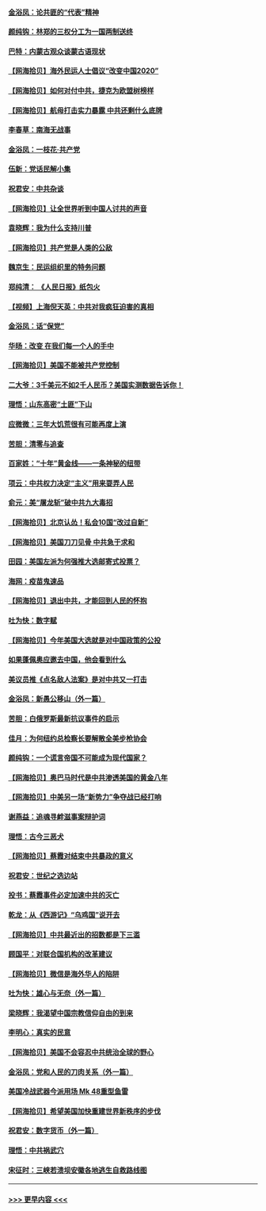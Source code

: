 #### [金浴凤：论共匪的“代表”精神](../pages/nsc993/n12377546.md?t=09031951) 
#### [颜纯钩：林郑的三权分工为一国两制送终](../pages/nsc993/n12377306.md?t=09031951) 
#### [巴特：内蒙古观众谈蒙古语现状](../pages/nsc993/n12376923.md?t=09031951) 
#### [【网海拾贝】海外民运人士倡议“改变中国2020”](../pages/nsc993/n12376682.md?t=09031951) 
#### [【网海拾贝】如何对付中共，捷克为欧盟树榜样](../pages/nsc993/n12374209.md?t=09031951) 
#### [【网海拾贝】航母打击实力暴露 中共还剩什么底牌](../pages/nsc993/n12371825.md?t=09031951) 
#### [李春草：南海无战事](../pages/nsc993/n12371159.md?t=09031951) 
#### [金浴凤：一枝花·共产党](../pages/nsc993/n12368757.md?t=09031951) 
#### [伍新：党话民解小集](../pages/nsc993/n12366907.md?t=09031951) 
#### [祝君安：中共杂谈](../pages/nsc993/n12366076.md?t=09031951) 
#### [【网海拾贝】让全世界听到中国人讨共的声音](../pages/nsc993/n12365569.md?t=09031951) 
#### [袁晓辉：我为什么支持川普](../pages/nsc993/n12362670.md?t=09031951) 
#### [【网海拾贝】共产党是人类的公敌](../pages/nsc993/n12363182.md?t=09031951) 
#### [魏京生：民运组织里的特务问题](../pages/nsc993/n12363010.md?t=09031951) 
#### [郑纯清： 《人民日报》纸包火](../pages/nsc993/n12362706.md?t=09031951) 
#### [【视频】上海倪天英：中共对我疯狂迫害的真相](../pages/nsc993/n12356341.md?t=09031951) 
#### [金浴凤：话“保党”](../pages/nsc993/n12361867.md?t=09031951) 
#### [华旸：改变 在我们每一个人的手中](../pages/nsc993/n12361774.md?t=09031951) 
#### [【网海拾贝】美国不能被共产党控制](../pages/nsc993/n12360271.md?t=09031951) 
#### [二大爷：3千美元不如2千人民币？美国实测数据告诉你！](../pages/nsc993/n12358563.md?t=09031951) 
#### [理悟：山东高密“土匪”下山](../pages/nsc993/n12358535.md?t=09031951) 
#### [应微微：三年大饥荒很有可能再度上演](../pages/nsc993/n12358523.md?t=09031951) 
#### [苦胆：清零与追查](../pages/nsc993/n12358501.md?t=09031951) 
#### [百家姓：“十年”黄金线——一条神秘的纽带](../pages/nsc993/n12358319.md?t=09031951) 
#### [项云：中共权力决定“主义”用来耍弄人民](../pages/nsc993/n12358172.md?t=09031951) 
#### [俞元：美“屠龙斩”破中共九大毒招](../pages/nsc993/n12357822.md?t=09031951) 
#### [【网海拾贝】北京认怂！私会10国“改过自新”](../pages/nsc993/n12357784.md?t=09031951) 
#### [【网海拾贝】美国刀刀见骨 中共急于求和](../pages/nsc993/n12355511.md?t=09031951) 
#### [田园：美国左派为何强推大选邮寄式投票？](../pages/nsc993/n12352963.md?t=09031951) 
#### [海网：疫苗鬼速品](../pages/nsc993/n12354438.md?t=09031951) 
#### [【网海拾贝】退出中共，才能回到人民的怀抱](../pages/nsc993/n12352634.md?t=09031951) 
#### [吐为快：数字赋](../pages/nsc993/n12352317.md?t=09031951) 
#### [【网海拾贝】今年美国大选就是对中国政策的公投](../pages/nsc993/n12350973.md?t=09031951) 
#### [如果蓬佩奥应邀去中国，他会看到什么](../pages/nsc993/n12350945.md?t=09031951) 
#### [美议员推《点名敌人法案》是对中共又一打击](../pages/nsc993/n12350765.md?t=09031951) 
#### [金浴凤：新愚公移山（外一篇）](../pages/nsc993/n12350253.md?t=09031951) 
#### [苦胆：白俄罗斯最新抗议事件的启示](../pages/nsc993/n12349989.md?t=09031951) 
#### [佳月：为何纽约总检察长要解散全美步枪协会](../pages/nsc993/n12349939.md?t=09031951) 
#### [颜纯钩：一个谎言帝国不可能成为现代国家？](../pages/nsc993/n12349898.md?t=09031951) 
#### [【网海拾贝】奥巴马时代是中共渗透美国的黄金八年](../pages/nsc993/n12349284.md?t=09031951) 
#### [【网海拾贝】中美另一场“新势力”争夺战已经打响](../pages/nsc993/n12346998.md?t=09031951) 
#### [谢燕益：追魂寻衅滋事案辩护词](../pages/nsc993/n12346892.md?t=09031951) 
#### [理悟：古今三恶犬](../pages/nsc993/n12345190.md?t=09031951) 
#### [【网海拾贝】蔡霞对结束中共暴政的意义](../pages/nsc993/n12344263.md?t=09031951) 
#### [祝君安：世纪之选边站](../pages/nsc993/n12342382.md?t=09031951) 
#### [投书：蔡霞事件必定加速中共的灭亡](../pages/nsc993/n12341881.md?t=09031951) 
#### [乾龙：从《西游记》“乌鸡国”说开去](../pages/nsc993/n12341690.md?t=09031951) 
#### [【网海拾贝】中共最近出的招数都是下三滥](../pages/nsc993/n12341593.md?t=09031951) 
#### [顾国平：对联合国机构的改革建议](../pages/nsc993/n12339928.md?t=09031951) 
#### [【网海拾贝】微信是海外华人的陷阱](../pages/nsc993/n12338868.md?t=09031951) 
#### [吐为快：雄心与无奈（外一篇）](../pages/nsc993/n12338132.md?t=09031951) 
#### [梁晓辉：我渴望中国宗教信仰自由的到来](../pages/nsc993/n12336657.md?t=09031951) 
#### [李明心：真实的民意](../pages/nsc993/n12336089.md?t=09031951) 
#### [【网海拾贝】美国不会容忍中共统治全球的野心](../pages/nsc993/n12336063.md?t=09031951) 
#### [金浴凤：党和人民的刀肉关系（外一篇）](../pages/nsc993/n12335834.md?t=09031951) 
#### [美国冷战武器今派用场 Mk 48重型鱼雷](../pages/nsc993/n12335354.md?t=09031951) 
#### [【网海拾贝】希望美国加快重建世界新秩序的步伐](../pages/nsc993/n12334224.md?t=09031951) 
#### [祝君安：数字货币（外一篇）](../pages/nsc993/n12334186.md?t=09031951) 
#### [理悟：中共祸武穴](../pages/nsc993/n12333962.md?t=09031951) 
#### [宋征时：三峡若溃坝安徽各地逃生自救路线图](../pages/nsc993/n12332450.md?t=09031951) 

----
#### [ >>> 更早内容 <<< ](../indexes/nsc993-earlier.md)
